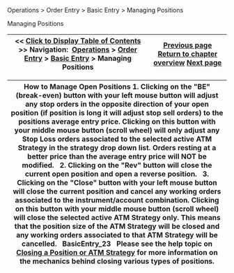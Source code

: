 ﻿
Operations > Order Entry > Basic Entry > Managing Positions

Managing Positions

| << [Click to Display Table of Contents](managing_positions_basic_entry.md) >> **Navigation:**     [Operations](operations.md) > [Order Entry](order_entry.md) > [Basic Entry](basic_entry.md) > Managing Positions | [Previous page](modifying_and_cancelling_orders_basic_entry.md) [Return to chapter overview](basic_entry.md) [Next page](properties_basic_entry.md) |
| --- | --- |

| How to Manage Open Positions 1. Clicking on the "BE" (break-even) button with your left mouse button will adjust any stop orders in the opposite direction of your open position (if position is long it will adjust stop sell orders) to the positions average entry price. Clicking on this button with your middle mouse button (scroll wheel) will only adjust any Stop Loss orders associated to the selected active ATM Strategy in the strategy drop down list. Orders resting at a better price than the average entry price will NOT be modified.   2. Clicking on the "Rev" button will close the current open position and open a reverse position.   3. Clicking on the "Close" button with your left mouse button will close the current position and cancel any working orders associated to the instrument/account combination. Clicking on this button with your middle mouse button (scroll wheel) will close the selected active ATM Strategy only. This means that the position size of the ATM Strategy will be closed and any working orders associated to that ATM Strategy will be cancelled.   BasicEntry_23   Please see the help topic on [Closing a Position or ATM Strategy](closing_a_position_or_atm_stra.md) for more information on the mechanics behind closing various types of positions. |
| --- |
